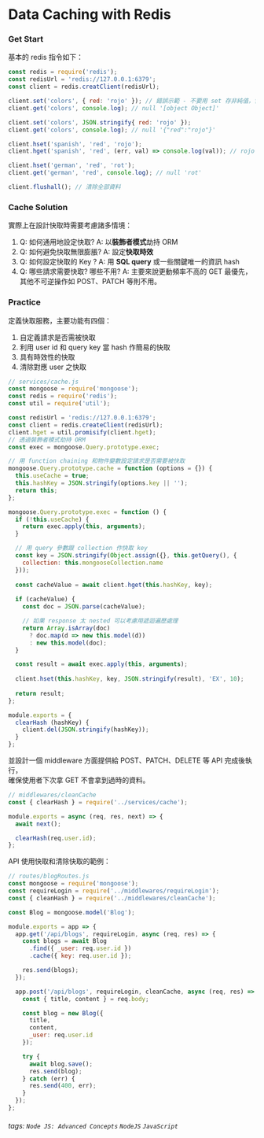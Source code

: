 # Data Caching with Redis

### Get Start

基本的 redis 指令如下：

```javascript
const redis = require('redis');
const redisUrl = 'redis://127.0.0.1:6379';
const client = redis.creatClient(redisUrl);

client.set('colors', { red: 'rojo' }); // 錯誤示範 - 不要用 set 存非純值，會被強制轉成非你預期的字串
client.get('colors', console.log); // null '[object Object]'

client.set('colors', JSON.stringify{ red: 'rojo' });
client.get('colors', console.log); // null '{"red":"rojo"}'

client.hset('spanish', 'red', 'rojo');
client.hget('spanish', 'red', (err, val) => console.log(val)); // rojo

client.hset('german', 'red', 'rot');
client.get('german', 'red', console.log); // null 'rot'

client.flushall(); // 清除全部資料
```

### Cache Solution

實際上在設計快取時需要考慮諸多情境：

1. Q: 如何通用地設定快取?
    A: 以**裝飾者模式**劫持 ORM
2. Q: 如何避免快取無限膨脹?
    A: 設定**快取時效**
3. Q: 如何設定快取的 Key ?
    A: 用 **SQL query** 或一些關鍵唯一的資訊 hash
4. Q: 哪些請求需要快取? 哪些不用?
    A: 主要來說更動頻率不高的 GET 最優先，其他不可逆操作如 POST、PATCH 等則不用。

### Practice

定義快取服務，主要功能有四個：
1. 自定義請求是否需被快取
2. 利用 user id 和 query key 當 hash 作簡易的快取
3. 具有時效性的快取
4. 清除對應 user 之快取

```javascript
// services/cache.js
const mongoose = require('mongoose');
const redis = require('redis');
const util = require('util');

const redisUrl = 'redis://127.0.0.1:6379';
const client = redis.createClient(redisUrl);
client.hget = util.promisify(client.hget);
// 透過裝飾者模式劫持 ORM
const exec = mongoose.Query.prototype.exec;

// 用 function chaining 和物件變數設定請求是否需要被快取
mongoose.Query.prototype.cache = function (options = {}) {
  this.useCache = true;
  this.hashKey = JSON.stringify(options.key || '');
  return this;
};

mongoose.Query.prototype.exec = function () {
  if (!this.useCache) {
    return exec.apply(this, arguments);
  }

  // 用 query 參數跟 collection 作快取 key
  const key = JSON.stringify(Object.assign({}, this.getQuery(), {
    collection: this.mongooseCollection.name
  }));
  
  const cacheValue = await client.hget(this.hashKey, key);
  
  if (cacheValue) {
    const doc = JSON.parse(cacheValue);

    // 如果 response 太 nested 可以考慮用遞迴遍歷處理
    return Array.isArray(doc)
      ? doc.map(d => new this.model(d))
      : new this.model(doc);
  }

  const result = await exec.apply(this, arguments);
  
  client.hset(this.hashKey, key, JSON.stringify(result), 'EX', 10);
  
  return result;
};

module.exports = {
  clearHash (hashKey) {
    client.del(JSON.stringify(hashKey));
  }
};
```

並設計一個 middleware 方面提供給 POST、PATCH、DELETE 等 API 完成後執行，<br/>
確保使用者下次拿 GET 不會拿到過時的資料。

```javascript
// middlewares/cleanCache
const { clearHash } = require('../services/cache');

module.exports = async (req, res, next) => {
  await next();

  clearHash(req.user.id);
};
```

API 使用快取和清除快取的範例：

```javascript
// routes/blogRoutes.js
const mongoose = require('mongoose');
const requireLogin = require('../middlewares/requireLogin');
const { cleanHash } = require('../middlewares/cleanCache');

const Blog = mongoose.model('Blog');

module.exports = app => {
  app.get('/api/blogs', requireLogin, async (req, res) => {
    const blogs = await Blog
      .find({ _user: req.user.id })
      .cache({ key: req.user.id });

    res.send(blogs);
  });

  app.post('/api/blogs', requireLogin, cleanCache, async (req, res) => {
    const { title, content } = req.body;

    const blog = new Blog({
      title,
      content,
      _user: req.user.id
    });

    try {
      await blog.save();
      res.send(blog);
    } catch (err) {
      res.send(400, err);
    }
  });
};
```

###### tags: `Node JS: Advanced Concepts` `NodeJS` `JavaScript`